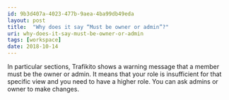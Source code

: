 ```yaml
---
id: 9b3d407a-4023-477b-9aea-4ba99db49eda
layout: post
title:  "Why does it say “Must be owner or admin”?"
uri: why-does-it-say-must-be-owner-or-admin
tags: [workspace]
date: 2018-10-14
---
```


In particular sections, Trafikito shows a warning message that a member must be the owner or admin. It means that your role is insufficient for that specific view and you need to have a higher role. You can ask admins or owner to make changes.